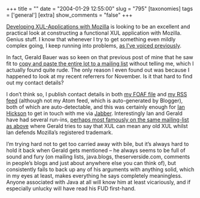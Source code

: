 +++
title = ""
date = "2004-01-29 12:55:00"
slug = "795"
[taxonomies]
tags = ['general']
[extra]
show_comments = "false"
+++

[Developing XUL-Applications with Mozilla](http://www2.schmidetzki.net/WebGatePublisher/schmidetzki/html/default/webb-5vhpld.de.0) is looking to be an excellent and practical look at constructing a functional XUL application with Mozilla. Genius stuff. I know that whenever I try to get something even mildly complex going, I keep running into problems, [as I’ve voiced previously](http://pipthepixie.tripod.com/blog/archive/2003_12_01_blog.html#107040973084959751).

In fact, Gerald Bauer was so keen on that previous post of mine that he saw fit to [copy and paste the entire lot to a mailing list](http://www.mail-archive.com/xul-talk@lists.sourceforge.net/msg00075.html) without telling me, which I actually found quite rude. The only reason I even found out was because I happened to look at my recent referrers for November. Is it that hard to find out my contact details?

I don’t think so, I publish contact details in both [my FOAF file](http://philwilson.org/philfoaf.rdf) and [my RSS feed](http://philwilson.org/rssify.php) (although not my Atom feed, which is auto-generated by Blogger), both of which are auto-detectable, and this was certainly enough for [Ian Hickson](http://ln.hixie.ch/) to get in touch with me via [Jabber](http://www.jabber.org). Interestingly Ian and Gerald have had several run-ins, [perhaps most famously on the same mailing-list as above](http://www.mail-archive.com/xul-talk@lists.sourceforge.net/msg00029.html) where Gerald tries to say that XUL can mean any old XUL whilst Ian defends Mozilla’s registered trademark.

I’m trying hard not to get too carried away with bile, but it’s always hard to hold it back when Gerald gets mentioned – he always seems to be full of sound and fury (on mailing lists, java.blogs, theserverside.com, comments in people’s blogs and just about anywhere else you can think of), but consistently fails to back up any of his arguments with anything solid, which in my eyes at least, makes everything he says completely meaningless. Anyone associated with Java at all will know him at least vicariously, and if especially unlucky will have read his FUD first-hand.
